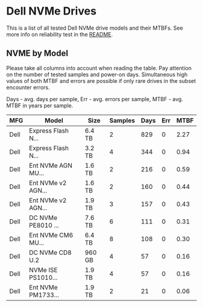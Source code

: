 Dell NVMe Drives
================

This is a list of all tested Dell NVMe drive models and their MTBFs. See more
info on reliability test in the [README](https://github.com/linuxhw/SMART).

NVME by Model
------------

Please take all columns into account when reading the table. Pay attention on the
number of tested samples and power-on days. Simultaneous high values of both MTBF
and errors are possible if only rare drives in the subset encounter errors.

Days - avg. days per sample,
Err  - avg. errors per sample,
MTBF - avg. MTBF in years per sample.

| MFG       | Model              | Size   | Samples | Days  | Err   | MTBF |
|-----------|--------------------|--------|---------|-------|-------|------|
| Dell      | Express Flash N... | 6.4 TB | 2       | 829   | 0     | 2.27   |
| Dell      | Express Flash N... | 3.2 TB | 4       | 344   | 0     | 0.94   |
| Dell      | Ent NVMe AGN MU... | 1.6 TB | 2       | 216   | 0     | 0.59   |
| Dell      | Ent NVMe v2 AGN... | 1.6 TB | 2       | 160   | 0     | 0.44   |
| Dell      | Ent NVMe v2 AGN... | 1.9 TB | 3       | 157   | 0     | 0.43   |
| Dell      | DC NVMe PE8010 ... | 7.6 TB | 6       | 111   | 0     | 0.31   |
| Dell      | Ent NVMe CM6 MU... | 6.4 TB | 8       | 108   | 0     | 0.30   |
| Dell      | DC NVMe CD8 U.2    | 960 GB | 4       | 57    | 0     | 0.16   |
| Dell      | NVMe ISE PS1010... | 1.9 TB | 4       | 57    | 0     | 0.16   |
| Dell      | Ent NVMe PM1733... | 1.9 TB | 2       | 21    | 0     | 0.06   |
